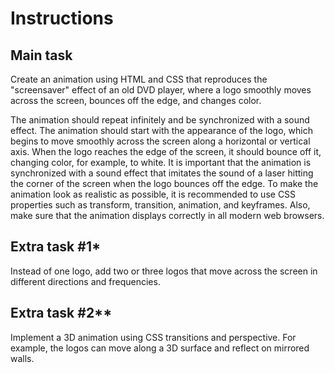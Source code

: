 
# Instructions

## Main task 

Create an animation using HTML and CSS that reproduces the "screensaver" effect of an old DVD player, where a logo smoothly moves across the screen, bounces off the edge, and changes color.

The animation should repeat infinitely and be synchronized with a sound effect.
The animation should start with the appearance of the logo, which begins to move smoothly across the screen along a horizontal or vertical axis. When the logo reaches the edge of the screen, it should bounce off it, changing color, for example, to white.
It is important that the animation is synchronized with a sound effect that imitates the sound of a laser hitting the corner of the screen when the logo bounces off the edge.
To make the animation look as realistic as possible, it is recommended to use CSS properties such as transform, transition, animation, and keyframes. Also, make sure that the animation displays correctly in all modern web browsers.

## Extra task #1* 
Instead of one logo, add two or three logos that move across the screen in different directions and frequencies.

## Extra task #2**

Implement a 3D animation using CSS transitions and perspective. For example, the logos can move along a 3D surface and reflect on mirrored walls.
